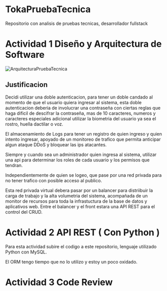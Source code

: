 # TokaPruebaTecnica
Repositorio con analisis de pruebas tecnicas, desarrollador fullstack

# Actividad 1 Diseño y Arquitectura de Software

![ArquitecturaPruebaTecnica](https://github.com/user-attachments/assets/888bf3fe-b6eb-4d00-ad30-13c4d9248bea)

## Justificacion

Decidi utilizar una doble autenticacion, para tener un doble candado al momento de que el usuario quiera ingresar al sistema, esta doble autenticacion deberia de involucrar una contraseña con ciertas reglas que haga dificil de descifrar la contraseña, mas de 10 caracteres, numeros y caracteres especiales adicional utilizar la biometria del usuario ya sea el rostro, huella dactilar o voz.

El almacenamiento de Logs para tener un registro de quien ingreso y quien intento ingresar, apoyado de un monitoreo de trafico que permita anticipar algun ataque DDoS y bloquear las ips atacantes.

Siempre y cuando sea un administrador quien ingresa al sistema, utilizar una api para determinar los roles de cada usuario y los permisos que tendran.

Independientemente de quien se logeo, que pase por una red privada para no tener trafico con posible acceso al publico.

Esta red privada virtual debera pasar por un balancer para distriibuir la carga de trabajo y la alta volumetria del sistema, acompañada de un monitor de recursos para toda la infrastuctura de la base de datos y aplicativos web. Entre el balancer y el front estara una API REST para el control del CRUD.

# Actividad 2 API REST ( Con Python )
Para esta actividad subire el codigo a este repositorio, lenguaje utilizado Python con MySQL.

El ORM tengo tiempo que no lo utilizo y estoy un poco oxidado. 

# Actividad 3 Code Review
